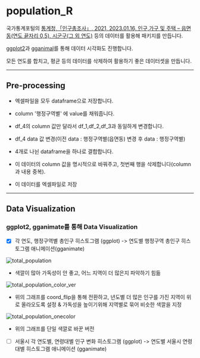 # population_R

국가통계포털의 [통계청,「인구총조사」, 2021, 2023.01.16, 인구,가구 및 주택 – 읍면동(연도 끝자리 0,5), 시군구(그 외 연도)](https://kosis.kr/statHtml/statHtml.do?orgId=101&tblId=DT_1IN1503&conn_path=I2) 등의 데이터를 활용해 패키지를 만듭니다.

[ggplot2](http://aispiration.com/R-ecology-lesson/kr/05-visualization-ggplot2.html)과 [gganimal](https://gganimate.com/)를 통해 데이터 시각화도 진행합니다.

모든 연도를 합치고, 평균 등의 데이터를 삭제하여 활용하기 좋은 데이터셋을 만듭니다.

---

## Pre-processing

- 엑셀파일을 모두 dataframe으로 저장합니다.

- column '행정구역별' 에 value를 채워줍니다.

- df_4의 column 값만 달라서 df_1,df_2,df_3과 동일하게 변경합니다.

- df_4 data 값 변경(이전 data : 행정구역별(읍면동) 변경 후 data : 행정구역별)

- 4개로 나뉜 dataframe을 하나로 결합합니다.

- 이 데이터의 column 값을 명시적으로 바꿔주고, 첫번째 행을 삭제합니다(column과 내용 중복).

- 이 데이터를 엑셀파일로 저장

---

## Data Visualization



### ggplot2, gganimate를 통해 Data Visualization


- [x] 각 연도, 행정구역별 총인구 히스토그램 (ggplot) -> 연도별 행정구역 총인구 히스토그램 애니메이션(gganimate)
  
  
![total_population](https://user-images.githubusercontent.com/86904141/214488927-89211470-8c21-4421-bc45-7fb22f12e4f8.gif)

- 색깔이 많아 가독성이 안 좋고, 어느 지역이 더 많은지 파악하기 힘듦

![total_population_color_ver](https://user-images.githubusercontent.com/86904141/214770781-d29bea28-b888-4f80-926c-2b7c5a8dc95d.gif)

- 위의 그래프를 coord_flip을 통해 전환하고, 년도별 더 많은 인구를 가진 지역이 위로 올라오도록 설정 & 가독성을 높이기위해 지역별로 묶어 비슷한 색깔을 지정

![total_population_onecolor](https://user-images.githubusercontent.com/86904141/214772691-49514a72-3627-47bb-b6bc-24743ba7ccc9.gif)

- 위의 그래프를 단일 색깔로 바꾼 버전
  
- [ ] 서울시 각 연도별, 연령대별 인구 변화  히스토그램 (ggplot) -> 연도별 서울시 연령대별 히스토그램 애니메이션 (gganimate)
